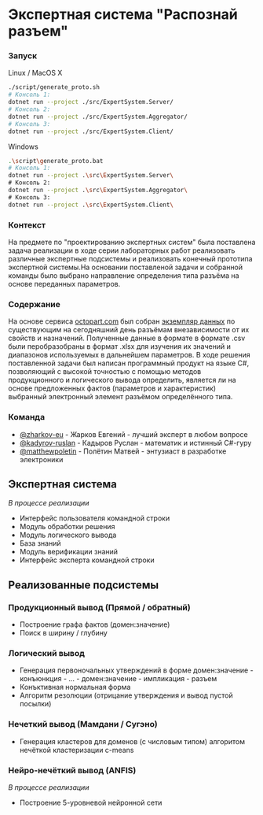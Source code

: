 # Экспертная система "Распознай разъем"

### Запуск
Linux / MacOS X
```sh
./script/generate_proto.sh
# Консоль 1:
dotnet run --project ./src/ExpertSystem.Server/
# Консоль 2:
dotnet run --project ./src/ExpertSystem.Aggregator/
# Консоль 3:
dotnet run --project ./src/ExpertSystem.Client/
```
Windows
```sh
.\script\generate_proto.bat
# Консоль 1:
dotnet run --project .\src\ExpertSystem.Server\
# Консоль 2:
dotnet run --project .\src\ExpertSystem.Aggregator\
# Консоль 3:
dotnet run --project .\src\ExpertSystem.Client\
```

### Контекст
На предмете по "проектированию экспертных систем" была поставлена задача реализации в ходе серии лабораторных работ реализовать различные экспертные подсистемы и реализовать конечный прототипа экспертной системы.На основании поставленой задачи и собранной команды было выбрано направление определения типа разъёма на основе переданных параметров.

### Содержание
На основе сервиса [octopart.com](http://octopart.com) был собран [экземпляр данных](https://github.com/zharkov-eu/recognize-connector/blob/master/data/1.csv) по существующим на сегодняшний день разъёмам внезависимости от их свойств и назначений. Полученные данные в формате в формате .csv были перобразобраны в формат .xlsx для изучения их значений и диапазонов используемых в дальнейшем параметров. В ходе решения поставленной задачи был написан программный продукт на языке C#, позволяющий с высокой точностью с помощью методов продукционного и логического вывода определить, является ли на основе предложенных фактов (параметров и характеристик) выбранный электронный элемент разъёмом определённого типа.

### Команда
- [@zharkov-eu](https://github.com/zharkov-eu) - Жарков Евгений - лучший эксперт в любом вопросе
- [@kadyrov-ruslan](https://github.com/kadyrov-ruslan) - Кадыров Руслан - математик и истинный C#-гуру
- [@matthewpoletin](https://github.com/matthewpoletin) - Полётин Матвей - энтузиаст в разработке электроники

## Экспертная система
*В процессе реализации*
* Интерфейс пользователя командной строки
* Модуль обработки решения
* Модуль логического вывода
* База знаний
* Модуль верификации знаний
* Интерфейс эксперта командной строки

## Реализованные подсистемы
### Продукционный вывод (Прямой / обратный)
* Построение графа фактов (домен:значение)
* Поиск в ширину / глубину

### Логический вывод
* Генерация первоночальных утверждений в форме домен:значение - конъюнкция - ... - домен:значение - импликация - разъем
* Конъктивная нормальная форма
* Алгоритм резолюции (отрицание утверждения и вывод пустой посылки)

### Нечеткий вывод (Мамдани / Сугэно)
* Генерация кластеров для доменов (с числовым типом) алгоритом нечёткой кластеризации c-means

### Нейро-нечёткий вывод (ANFIS)
*В процессе реализации*
* Построение 5-уровневой нейронной сети
